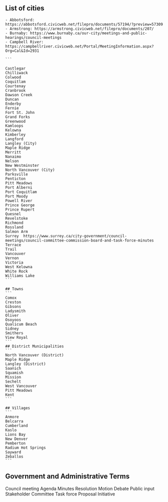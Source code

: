 

   ## List of cities 
    - Abbotsford: https://abbotsford.civicweb.net/filepro/documents/57194/?preview=57309
    - Armstrong: https://armstrong.civicweb.net/filepro/documents/207/
    - Burnaby: https://www.burnaby.ca/our-city/meetings-and-public-hearings/council-meetings
    - Campbell River: https://campbellriver.civicweb.net/Portal/MeetingInformation.aspx?Org=Cal&Id=2931
    
    ```
    
    Castlegar
    Chilliwack
    Colwood
    Coquitlam
    Courtenay
    Cranbrook
    Dawson Creek
    Duncan
    Enderby
    Fernie
    Fort St. John
    Grand Forks
    Greenwood
    Kamloops
    Kelowna
    Kimberley
    Langford
    Langley (City)
    Maple Ridge
    Merritt
    Nanaimo
    Nelson
    New Westminster
    North Vancouver (City)
    Parksville
    Penticton
    Pitt Meadows
    Port Alberni
    Port Coquitlam
    Port Moody
    Powell River
    Prince George
    Prince Rupert
    Quesnel
    Revelstoke
    Richmond
    Rossland
    Salmon Arm
    Surrey  https://www.surrey.ca/city-government/council-meetings/council-committee-commission-board-and-task-force-minutes
    Terrace
    Trail
    Vancouver
    Vernon
    Victoria
    West Kelowna
    White Rock
    Williams Lake
    ```
    
    ## Towns
    ```
    Comox
    Creston
    Gibsons
    Ladysmith
    Oliver
    Osoyoos
    Qualicum Beach
    Sidney
    Smithers
    View Royal
    ``` 
    ## District Municipalities
    ```
    North Vancouver (District)
    Maple Ridge
    Langley (District)
    Saanich
    Squamish
    Mission
    Sechelt
    West Vancouver
    Pitt Meadows
    Kent
    ```
    
    ## Villages
    ```
    Anmore
    Belcarra
    Cumberland
    Kaslo
    Lions Bay
    New Denver
    Pemberton
    Radium Hot Springs
    Sayward
    Zeballos
    ```


## Government and Administrative Terms

Council meeting
Agenda
Minutes
Resolution
Motion
Debate
Public input
Stakeholder
Committee
Task force
Proposal
Initiative
